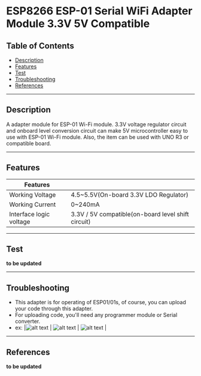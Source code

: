 # ESP8266 ESP-01 Serial WiFi Adapter Module 3.3V 5V Compatible

## Table of Contents

-   [Description](#description)
-   [Features](#features)
-   [Test](#test)
-   [Troubleshooting](#troubleshooting)
-   [References](#references)

---

## Description

A adapter module for ESP-01 Wi-Fi module. 3.3V voltage regulator circuit and onboard level conversion circuit can make 5V microcontroller easy to use with ESP-01 Wi-Fi module.
Also, the item can be used with UNO R3 or compatible board.

---

## Features

| Features                |                                                    |
| ----------------------- | -------------------------------------------------- |
| Working Voltage         | 4.5~5.5V(On-board 3.3V LDO Regulator)              |
| Working Current         | 0~240mA                                            |
| Interface logic voltage | 3.3V / 5V compatible(on-board level shift circuit) |

---

## Test

**to be updated**

---

## Troubleshooting

-   This adapter is for operating of ESP01/01s, of course, you can upload your code through this adapter.
-   For uploading code, you'll need any programmer module or Serial converter.
-   ex:
    |![alt text](https://bit.ly/3twYkQJ 'Serial converter') | ![alt text](https://bit.ly/30VMSSm 'Serial converter') | ![alt text](https://bit.ly/3rYmHqd 'Serial converter') |

---

## References

**to be updated**
